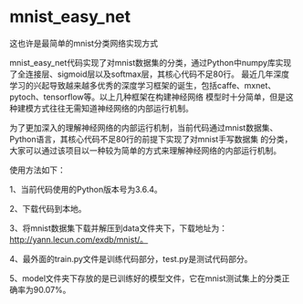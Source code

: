 # mnist_easy_net
这也许是最简单的mnist分类网络实现方式

mnist_easy_net代码实现了对mnist数据集的分类，通过Python中numpy库实现了全连接层、sigmoid层以及softmax层，其核心代码不足80行。
最近几年深度学习的兴起导致越来越多优秀的深度学习框架的诞生，包括caffe、mxnet、pytoch、tensorflow等。以上几种框架在构建神经网络
模型时十分简单，但是这种建模方式往往无需知道神经网络的内部运行机制。

为了更加深入的理解神经网络的内部运行机制，当前代码通过mnist数据集、Python语言，其核心代码不足80行的前提下实现了对mnist手写数据集
的分类，大家可以通过该项目以一种较为简单的方式来理解神经网络的内部运行机制。

使用方法如下：

1、当前代码使用的Python版本号为3.6.4。

2、下载代码到本地。

3、将mnist数据集下载并解压到data文件夹下，下载地址为：http://yann.lecun.com/exdb/mnist/。

4、最外面的train.py文件是训练代码部分，test.py是测试代码部分。

5、model文件夹下存放的是已训练好的模型文件，它在mnist测试集上的分类正确率为90.07%。

